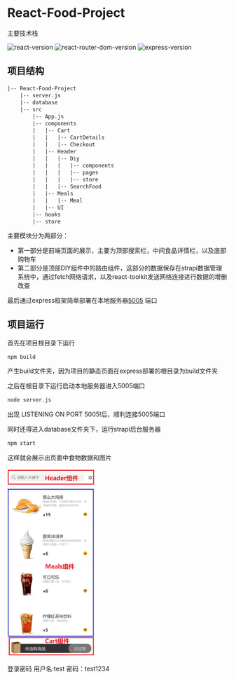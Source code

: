 # React-Food-Project
主要技术栈

![react-version](https://img.shields.io/badge/react-v18.1.0-blue)
![react-router-dom-version](https://img.shields.io/badge/react--router--dom-v6.4.0-blue)
![express-version](https://img.shields.io/badge/express-4.18.1-blue)

## 项目结构
```
|-- React-Food-Project
    |-- server.js
    |-- database
    |-- src
        |-- App.js
        |-- components
        |   |-- Cart
        |   |   |-- CartDetails
        |   |   |-- Checkout
        |   |-- Header
        |   |   |-- Diy
        |   |   |   |-- components
        |   |   |   |-- pages
        |   |   |   |-- store
        |   |   |-- SearchFood
        |   |-- Meals
        |   |   |-- Meal
        |   |-- UI
        |-- hooks
        |-- store
```
主要模块分为两部分：
* 第一部分是前端页面的展示，主要为顶部搜索栏，中间食品详情栏，以及底部购物车
* 第二部分是顶部DIY组件中的路由组件，这部分的数据保存在strapi数据管理系统中，通过fetch网络请求，以及react-toolkit发送网络连接进行数据的增删改查

最后通过express框架简单部署在本地服务器[5005] 端口


## 项目运行
首先在项目根目录下运行
```bash
npm build
```
产生build文件夹，因为项目的静态页面在express部署的根目录为build文件夹

之后在根目录下运行启动本地服务器进入5005端口
```bash
node server.js 
```
出现 LISTENING ON PORT 5005!后，顺利连接5005端口

同时还得进入database文件夹下，运行strapi后台服务器
```bash
npm start
```
这样就会展示出页面中食物数据和图片

<img alt="sponsors" src="./public/img/main.png" width="200">

登录密码
用户名:test
密码：test1234

[5005]:http://localhost:5005
